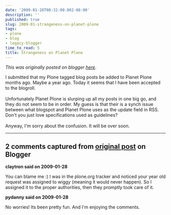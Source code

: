 ```yaml
---
date: '2009-01-28T08:32:00.002-08:00'
description: ''
published: true
slug: 2009-01-strangeness-on-planet-plone
tags:
- plone
- blog
- legacy-blogger
time_to_read: 5
title: Strangeness on Planet Plone
---
```


*This was originally posted on blogger [here](https://pydanny.blogspot.com/2009/01/strangeness-on-planet-plone.html)*.

I submitted that my Plone tagged blog posts be added to Planet Plone months ago. Maybe a year ago. Today it seems that I have been accepted to the blogroll.<br /><br />Unfortunately Planet Plone is slurping up all my posts in one big go, and they do not seem to be in order. My guess is that their is a synch issue between what blogspot and Planet Plone uses as the update field in RSS. Don't you just love specifications used as guidelines?<br /><br />Anyway, I'm sorry about the confusion. It will be over soon.

---

## 2 comments captured from [original post](https://pydanny.blogspot.com/2009/01/strangeness-on-planet-plone.html) on Blogger

**claytron said on 2009-01-28**

You can blame me :)  I was in the plone.org tracker and noticed your year old request was assigned to wiggy (meaning it would never happen).  So I assigned it to the proper authorities, then they promptly took care of it.

**pydanny said on 2009-01-28**

No worries! Its been pretty fun. And I'm enjoying the comments.

